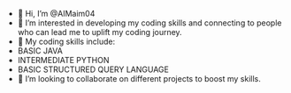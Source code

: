 - 👋 Hi, I’m @AIMaim04
- 👀 I’m interested in developing my coding skills and connecting to people who can lead me to uplift my coding journey.
- 🌱 My coding skills include:
- BASIC JAVA
- INTERMEDIATE PYTHON
- BASIC STRUCTURED QUERY LANGUAGE
- 💞️ I’m looking to collaborate on different projects to boost my skills.



<!---
AIMaim04/AIMaim04 is a ✨ special ✨ repository because its `README.md` (this file) appears on your GitHub profile.
You can click the Preview link to take a look at your changes.
--->
